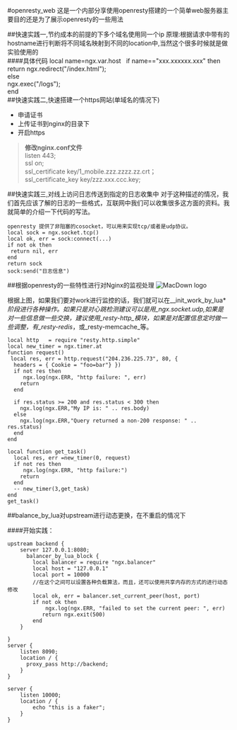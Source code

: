 #openresty_web
这是一个内部分享使用openresty搭建的一个简单web服务器主要目的还是为了展示openresty的一些用法

##快速实践一,节约成本的前提的下多个域名使用同一个ip
原理:根据请求中带有的hostname进行判断将不同域名映射到不同的location中,当然这个很多时候就是做实验使用的  
####具体代码
         local name=ngx.var.host  
         if name=="xxx.xxxxxx.xxx" then  
             return ngx.redirect("/index.html");  
         else  
             ngx.exec("/logs");  
          end  
##快速实践二,快速搭建一个https网站(单域名的情况下)
+ 申请证书  
+ 上传证书到nginx的目录下  
+ 开启https  

> __修改nginx.conf文件__  
   listen 443;  
   ssl on;    
   ssl_certificate key/1_mobile.zzz.zzzz.zz.crt；   
   ssl_certificate_key key/zzz.xxx.ccc.key;  

##快速实践三,对线上访问日志传送到指定的日志收集中
对于这种描述的情况，我们首先应该了解的日志的一些格式，互联网中我们可以收集很多这方面的资料。我就简单的介绍一下代码的写法。

	openresty 提供了非阻塞的cosocket，可以用来实现tcp/或者是udp协议。
	local sock = ngx.socket.tcp()
 	local ok, err = sock:connect(...)
 	if not ok then
     return nil, err
 	end
 	return sock
 	sock:send("日志信息")

##根据openresty的一些特性进行对Nginx的监视处理
![MacDown logo](https://cloud.githubusercontent.com/assets/2137369/15272097/77d1c09e-1a37-11e6-97ef-d9767035fc3e.png)

根据上图，如果我们要对work进行监控的话，我们就可以在__init_work_by_lua*__阶段进行各种操作。如果只是对心跳检测建议可以是用_ngx.socket.udp_,如果是对一些信息做一些交换，建议使用_resty-http_模块，如果是对配置信息定时做一些调整，有_resty-redis_，或_resty-memcache_等。

    local http   = require "resty.http.simple"
	local new_timer = ngx.timer.at
  	function request()
     local res, err = http.request("204.236.225.73", 80, {
      headers = { Cookie = "foo=bar"} })
      if not res then
         ngx.log(ngx.ERR, "http failure: ", err)
        return
      end

      if res.status >= 200 and res.status < 300 then
        ngx.log(ngx.ERR,"My IP is: " .. res.body)
      else
        ngx.log(ngx.ERR,"Query returned a non-200 response: " .. res.status)
      end
  	end

  	local function get_task()
      local res, err =new_timer(0, request)
      if not res then
         ngx.log(ngx.ERR, "http failure:")
        return
      end
      -- new_timer(3,get_task)
  	end
 	get_task()

##balance_by_lua对upstream进行动态更换，在不重启的情况下

####开始实践：

	upstream backend {
        server 127.0.0.1:8080;
          balancer_by_lua_block {
            local balancer = require "ngx.balancer"
            local host = "127.0.0.1"
            local port = 10000
            //在这个之间可以设置各种负载算法，而且，还可以使用共享内存的方式的进行动态修改
            local ok, err = balancer.set_current_peer(host, port)
            if not ok then
                ngx.log(ngx.ERR, "failed to set the current peer: ", err)
               return ngx.exit(500)
            end
        }

    }
    server {
        listen 8090;
        location / {
	      proxy_pass http://backend;
        }
	}

   	server {
        listen 10000;
        location / {
            echo "this is a faker";
        }
    }


